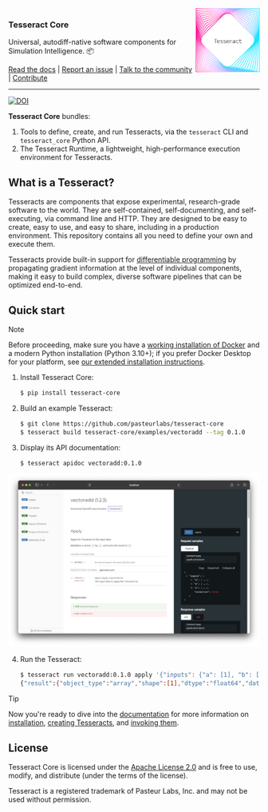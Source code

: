 <picture>
  <source media="(prefers-color-scheme: dark)" srcset="https://github.com/pasteurlabs/tesseract-core/blob/main/docs/static/logo-dark.png" width="128" align="right">
  <img alt="" src="https://github.com/pasteurlabs/tesseract-core/blob/main/docs/static/logo-light.png" width="128" align="right">
</picture>


### Tesseract Core

Universal, autodiff-native software components for Simulation Intelligence. :package:

[Read the docs](https://docs.pasteurlabs.ai/projects/tesseract-core/latest/) |
[Report an issue](https://github.com/pasteurlabs/tesseract-core/issues) |
[Talk to the community](https://si-tesseract.discourse.group/) |
[Contribute](https://github.com/pasteurlabs/tesseract-core/blob/main/CONTRIBUTING.md)

---

[![DOI](https://joss.theoj.org/papers/10.21105/joss.08385/status.svg)](https://doi.org/10.21105/joss.08385)

**Tesseract Core** bundles:

1. Tools to define, create, and run Tesseracts, via the `tesseract` CLI and `tesseract_core` Python API.
2. The Tesseract Runtime, a lightweight, high-performance execution environment for Tesseracts.

## What is a Tesseract?

Tesseracts are components that expose experimental, research-grade software to the world. They are self-contained, self-documenting, and self-executing, via command line and HTTP. They are designed to be easy to create, easy to use, and easy to share, including in a production environment. This repository contains all you need to define your own and execute them.

Tesseracts provide built-in support for [differentiable programming](https://docs.pasteurlabs.ai/projects/tesseract-core/latest/content/introduction/differentiable-programming.html) by propagating gradient information at the level of individual components, making it easy to build complex, diverse software pipelines that can be optimized end-to-end.

## Quick start

> [!NOTE]
> Before proceeding, make sure you have a [working installation of Docker](https://docs.docker.com/engine/install/) and a modern Python installation (Python 3.10+); if you prefer Docker Desktop for your platform, see [our extended installation instructions](https://docs.pasteurlabs.ai/projects/tesseract-core/latest/content/introduction/installation.html#basic-installation).

1. Install Tesseract Core:

   ```bash
   $ pip install tesseract-core
   ```

2. Build an example Tesseract:

   ```bash
   $ git clone https://github.com/pasteurlabs/tesseract-core
   $ tesseract build tesseract-core/examples/vectoradd --tag 0.1.0
   ```

3. Display its API documentation:

   ```bash
   $ tesseract apidoc vectoradd:0.1.0
   ```

<p align="center">
<img src="https://github.com/pasteurlabs/tesseract-core/blob/main/docs/img/apidoc-screenshot.png" width="600">
</p>

4. Run the Tesseract:

   ```bash
   $ tesseract run vectoradd:0.1.0 apply '{"inputs": {"a": [1], "b": [2]}}'
   {"result":{"object_type":"array","shape":[1],"dtype":"float64","data":{"buffer":[3.0],"encoding":"json"}}}⏎
   ```

> [!TIP]
> Now you're ready to dive into the [documentation](https://docs.pasteurlabs.ai/projects/tesseract-core/latest/) for more information on
[installation](https://docs.pasteurlabs.ai/projects/tesseract-core/latest/content/introduction/installation.html),
[creating Tesseracts](https://docs.pasteurlabs.ai/projects/tesseract-core/latest/content/creating-tesseracts/create.html), and
[invoking them](https://docs.pasteurlabs.ai/projects/tesseract-core/latest/content/using-tesseracts/use.html).

## License

Tesseract Core is licensed under the [Apache License 2.0](https://github.com/pasteurlabs/tesseract-core/blob/main/LICENSE) and is free to use, modify, and distribute (under the terms of the license).

Tesseract is a registered trademark of Pasteur Labs, Inc. and may not be used without permission.
